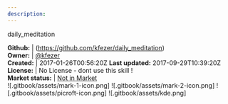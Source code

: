 ```yaml
---
description: 
---
```

daily_meditation



**Github:** | (https://github.com/kfezer/daily_meditation)  
**Owner:** | [@kfezer](https://github.com/kfezer)  
**Created:** | 2017-01-26T00:56:20Z  **Last updated:** 2017-09-29T10:39:20Z  
**License:** | No License - dont use this skill !  
**Market status:** | [Not in Market](https://market.mycroft.ai/skill/)  
 ![.gitbook/assets/mark-1-icon.png]  ![.gitbook/assets/mark-2-icon.png]  ![.gitbook/assets/picroft-icon.png]  ![.gitbook/assets/kde.png]  
